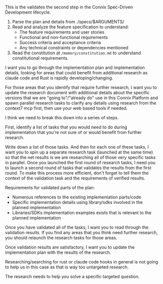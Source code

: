 

This is the validates the second step in the Connix Spec-Driven Development 
  lifecycle.

1. Parse the plan and details from ./specs/$ARGUMENTS/
2. Read and analyze the feature specification to understand:
   - The feature requirements and user stories
   - Functional and non-functional requirements
   - Success criteria and acceptance criteria
   - Any technical constraints or dependencies mentioned
3. Read the constitution at `/memory/constitution.md` to understand 
  constitutional requirements.

I want you to go through the implementation plan and implementation details, 
looking for areas that could benefit from additional research as claude code and Rust is 
rapidly developing/changing. 

For those areas that you identify that require further research, I want you to 
update the research document with additional details about the specific versions
that we are "going to"/"already do" use in this Connix Platform and spawn 
parallel research tasks to clarify any details using research from the context7 
mcp first, then use your web based tools if needed.

I think we need to break this down into a series of steps.

First, identify a list of tasks that you would need to do during implementation 
that you're not sure of or would benefit from further research.

Write down a list of those tasks. And then for each one of these tasks, I want 
you to spin up a separate research task (launched at the same time) so that the 
net results is we are researching all of those very specific tasks in parallel.
Once you launched the first round of research tasks, I need you to launch a 
second round of tasks that validates the results from the first round.
To make this process more efficient, don't forget to tell them the context of 
the validation task and the requirements of verified results.

Requirements for validated parts of the plan:
- Numerous references to the existing implementation parts/code
- Specific implementation details using library/sdks involved in the planned 
  implementation
- Libraries/SDKs implementation examples exists that is relevant to the planned implementation

Once you have validated all of the tasks, I want you to read through the 
validation results. If you find any areas that you think need further research,
you should relaunch the research tasks for those areas.

Once validation results are satisfactory, I want you to update the implementation
plan with the results of the research.

Researching/searching for rust or claude code hooks in general is not going to help 
us in this case as that is way too untargeted research.

The research needs to help you solve a specific targeted question.
